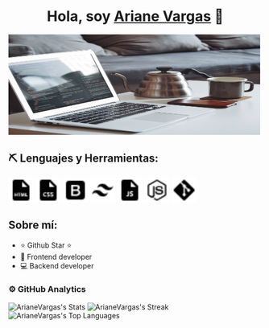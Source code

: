 <div align="center">
<h1 align="center">Hola, soy <a href="">Ariane Vargas</a> 👋</h1>
</div>

<img src="./img/goran-ivos-idmvPhF8t4E-unsplash.jpg" width="500" height="200">

## ⛏ Lenguajes y Herramientas:

<div>
<img src="/img/file-html-solid-24.png" width="50" height="50">
<img src="/img/file-css-solid-24.png" width="50" height="50">
<img src="/img/bootstrap-logo-24.png" width="50" height="50">
<img src="/img/tailwind-css-logo-24.png" width="50" height="50">
<img src="/img/file-js-solid-24.png" width="50" height="50">
<img src="/img/nodejs-logo-24.png" width="50" height="50">
<img src="/img/git-logo-24.png" width="50" height="50">
</div>

## Sobre mí:

- ⭐ Github Star ⭐
- 📲 Frontend developer
- 💻 Backend developer

### ⚙️ GitHub Analytics

![ArianeVargas's Stats](https://github-readme-stats.vercel.app/api?username=ArianeVargas&theme=vue-dark&show_icons=true&hide_border=false&count_private=true)
![ArianeVargas's Streak](https://github-readme-streak-stats.herokuapp.com/?user=ArianeVargas&theme=vue-dark&hide_border=false)
![ArianeVargas's Top Languages](https://github-readme-stats.vercel.app/api/top-langs/?username=ArianeVargas&theme=vue-dark&show_icons=true&hide_border=false&layout=compact)
